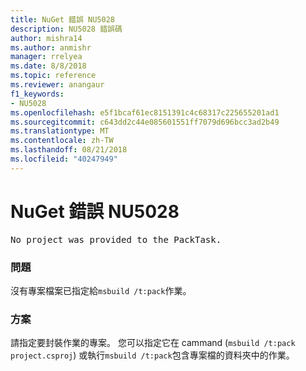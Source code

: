 ```yaml
---
title: NuGet 錯誤 NU5028
description: NU5028 錯誤碼
author: mishra14
ms.author: anmishr
manager: rrelyea
ms.date: 8/8/2018
ms.topic: reference
ms.reviewer: anangaur
f1_keywords:
- NU5028
ms.openlocfilehash: e5f1bcaf61ec8151391c4c68317c225655201ad1
ms.sourcegitcommit: c643dd2c44e085601551ff7079d696bcc3ad2b49
ms.translationtype: MT
ms.contentlocale: zh-TW
ms.lasthandoff: 08/21/2018
ms.locfileid: "40247949"
---
```

# <a name="nuget-error-nu5028"></a>NuGet 錯誤 NU5028
<pre>No project was provided to the PackTask.</pre>

### <a name="issue"></a>問題

沒有專案檔案已指定給`msbuild /t:pack`作業。


### <a name="solution"></a>方案

請指定要封裝作業的專案。  您可以指定它在 cammand (`msbuild /t:pack project.csproj`) 或執行`msbuild /t:pack`包含專案檔的資料夾中的作業。

